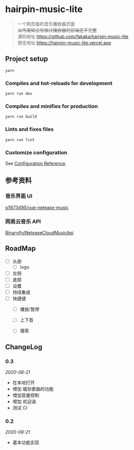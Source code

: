 # hairpin-music-lite
> 一个网页版的音乐播放器页面  
> ~~众所周知没有做过播放器的前端是不完整~~  
> 源码地址 <https://github.com/fakaka/hairpin-music-lite>  
> 预览地址 <https://hairpin-music-lite.vercel.app>  

## Project setup
```
yarn
```

### Compiles and hot-reloads for development
```
yarn run dev
```

### Compiles and minifies for production
```
yarn run build
```

### Lints and fixes files
```
yarn run lint
```

### Customize configuration
See [Configuration Reference](https://cli.vuejs.org/config/).



## 参考资料

### 音乐界面 UI
[sl1673495/vue-netease-music](https://github.com/sl1673495/vue-netease-music)

### 网易云音乐 API 
[Binaryify/NeteaseCloudMusicApi](https://github.com/Binaryify/NeteaseCloudMusicApi)


## RoadMap
- [ ] 头部
    - [ ] logo
- [ ] 左侧
- [ ] 底部
- [ ] 设置
- [ ] 持续集成
- [ ] 快捷键
    - [ ] 播放/暂停
    - [ ] 上下首
    - [ ] 搜索


## ChangeLog

### 0.3
*2020-08-21*

- 在本地打开
- 增加 缓存歌曲的功能
- 增加音量控制
- 增加 欢迎语
- 测试 CI

### 0.2
*2020-08-21*

- 基本功能实现
